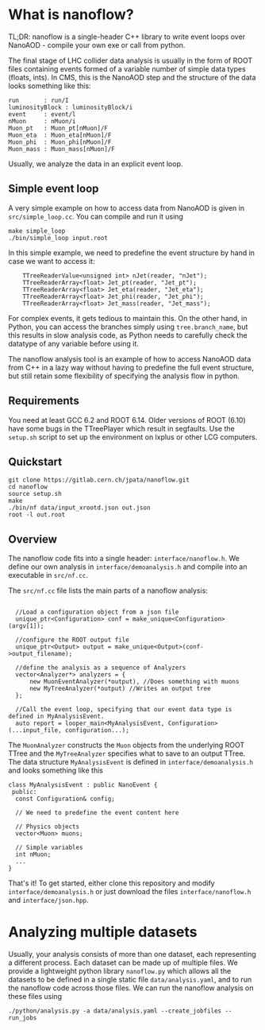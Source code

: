 # What is nanoflow?

TL;DR: nanoflow is a single-header C++ library to write event loops over NanoAOD - compile your own exe or call from python.

The final stage of LHC collider data analysis is usually in the form of ROOT files containing events formed of a variable number of simple data types (floats, ints). In CMS, this is the NanoAOD step and the structure of the data looks something like this:

~~~
run       : run/I
luminosityBlock : luminosityBlock/i
event     : event/l
nMuon     : nMuon/i
Muon_pt   : Muon_pt[nMuon]/F
Muon_eta  : Muon_eta[nMuon]/F
Muon_phi  : Muon_phi[nMuon]/F
Muon_mass : Muon_mass[nMuon]/F
~~~

Usually, we analyze the data in an explicit event loop. 

## Simple event loop

A very simple example on how to access data from NanoAOD is given in `src/simple_loop.cc`.
You can compile and run it using

~~~
make simple_loop
./bin/simple_loop input.root
~~~

In this simple example, we need to predefine the event structure by hand in case we want to access it:

~~~
    TTreeReaderValue<unsigned int> nJet(reader, "nJet");
    TTreeReaderArray<float> Jet_pt(reader, "Jet_pt");
    TTreeReaderArray<float> Jet_eta(reader, "Jet_eta");
    TTreeReaderArray<float> Jet_phi(reader, "Jet_phi");
    TTreeReaderArray<float> Jet_mass(reader, "Jet_mass");
~~~

For complex events, it gets tedious to maintain this. On the other hand, in Python, you can access the branches simply using `tree.branch_name`, but this results in slow analysis code, as Python needs to carefully check the datatype of any variable before using it.

The nanoflow analysis tool is an example of how to access NanoAOD data from C++ in a lazy way without having to predefine the full event structure, but still retain some flexibility of specifying the analysis flow in python.

## Requirements

You need at least GCC 6.2 and ROOT 6.14. Older versions of ROOT (6.10) have some bugs in the TTreePlayer which result in segfaults. Use the `setup.sh` script to set up the environment on lxplus or other LCG computers.

## Quickstart

~~~
git clone https://gitlab.cern.ch/jpata/nanoflow.git
cd nanoflow
source setup.sh
make
./bin/nf data/input_xrootd.json out.json
root -l out.root
~~~

## Overview

The nanoflow code fits into a single header: `interface/nanoflow.h`. We define our own analysis in `interface/demoanalysis.h` and compile into an executable in `src/nf.cc`.

The `src/nf.cc` file lists the main parts of a nanoflow analysis:
~~~

  //Load a configuration object from a json file
  unique_ptr<Configuration> conf = make_unique<Configuration>(argv[1]);

  //configure the ROOT output file
  unique_ptr<Output> output = make_unique<Output>(conf->output_filename);

  //define the analysis as a sequence of Analyzers
  vector<Analyzer*> analyzers = {
      new MuonEventAnalyzer(*output), //Does something with muons
      new MyTreeAnalyzer(*output) //Writes an output tree
  };

  //Call the event loop, specifying that our event data type is defined in MyAnalysisEvent.
  auto report = looper_main<MyAnalysisEvent, Configuration>(...input_file, configuration...);
~~~

The `MuonAnalyzer` constructs the `Muon` objects from the underlying ROOT TTree and the `MyTreeAnalyzer` specifies what to save to an output TTree. The data structure `MyAnalysisEvent` is defined in `interface/demoanalysis.h` and looks something like this

~~~
class MyAnalysisEvent : public NanoEvent {
 public:
  const Configuration& config;

  // We need to predefine the event content here

  // Physics objects
  vector<Muon> muons;

  // Simple variables
  int nMuon;
  ...
}
~~~

That's it! To get started, either clone this repository and modify `interface/demoanalysis.h` or just download the files `interface/nanoflow.h` and `interface/json.hpp`.

# Analyzing multiple datasets

Usually, your analysis consists of more than one dataset, each representing a different process. Each dataset can be made up of multiple files. We provide a lightweight python library `nanoflow.py` which allows all the datasets to be defined in a single static file `data/analysis.yaml`, and to run the nanoflow code across those files. We can run the nanoflow analysis on these files using 

~~~
./python/analysis.py -a data/analysis.yaml --create_jobfiles --run_jobs
~~~